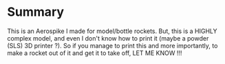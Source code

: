 # Summary
This is an Aerospike I made for model/bottle rockets. But, this is a HIGHLY complex model, and even I don't know how to print it (maybe a powder (SLS) 3D printer ?). So if you manage to print this and more importantly, to make a rocket out of it and get it to take off, LET ME KNOW !!!
